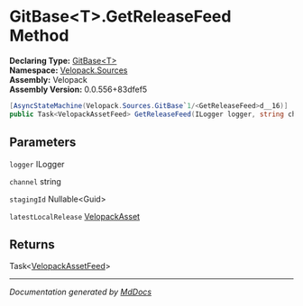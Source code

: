 ﻿<!--  
  <auto-generated>   
    The contents of this file were generated by a tool.  
    Changes to this file may be list if the file is regenerated  
  </auto-generated>   
-->

# GitBase\<T\>.GetReleaseFeed Method

**Declaring Type:** [GitBase\<T\>](../index.md)  
**Namespace:** [Velopack.Sources](../../index.md)  
**Assembly:** Velopack  
**Assembly Version:** 0.0.556+83dfef5

```csharp
[AsyncStateMachine(Velopack.Sources.GitBase`1/<GetReleaseFeed>d__16)]
public Task<VelopackAssetFeed> GetReleaseFeed(ILogger logger, string channel, Guid? stagingId = null, VelopackAsset latestLocalRelease = null);
```

## Parameters

`logger`  ILogger

`channel`  string

`stagingId`  Nullable\<Guid\>

`latestLocalRelease`  [VelopackAsset](../../../VelopackAsset/index.md)

## Returns

Task\<[VelopackAssetFeed](../../../VelopackAssetFeed/index.md)\>

___

*Documentation generated by [MdDocs](https://github.com/ap0llo/mddocs)*
